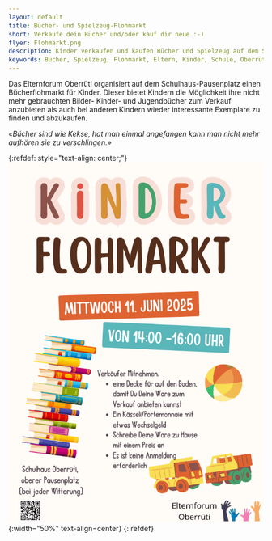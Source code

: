 ```yaml
---
layout: default
title: Bücher- und Spielzeug-Flohmarkt
short: Verkaufe dein Bücher und/oder kauf dir neue :-)
flyer: Flohmarkt.png
description: Kinder verkaufen und kaufen Bücher und Spielzeug auf dem Schulhaus-Pausenplatz in Oberrüti.
keywords: Bücher, Spielzeug, Flohmarkt, Eltern, Kinder, Schule, Oberrüti, Spass
---
```


Das Elternforum Oberrüti organisiert auf dem Schulhaus-Pausenplatz einen Bücherflohmarkt für Kinder. Dieser bietet Kindern die Möglichkeit ihre nicht mehr gebrauchten Bilder- Kinder- und Jugendbücher zum Verkauf anzubieten als auch bei anderen Kindern wieder interessante Exemplare zu finden und abzukaufen.

*«Bücher sind wie Kekse, hat man einmal angefangen kann man nicht mehr aufhören sie zu verschlingen.»*

{:refdef: style="text-align: center;"}
![image](/assets/img/Flohmarkt.png){:width="50%" text-align=center}
{: refdef}